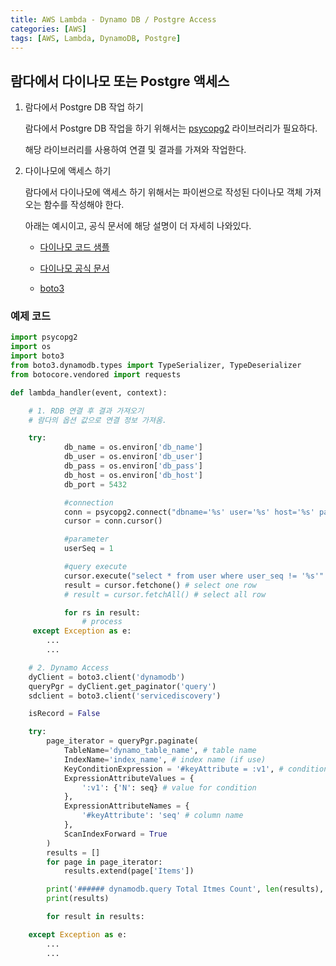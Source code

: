 ```yaml
---
title: AWS Lambda - Dynamo DB / Postgre Access
categories: [AWS]
tags: [AWS, Lambda, DynamoDB, Postgre]
---
```



## 람다에서 다이나모 또는 Postgre 액세스

1. 람다에서 Postgre DB 작업 하기

    람다에서 Postgre DB 작업을 하기 위해서는 [psycopg2](https://pypi.org/project/psycopg2/) 라이브러리가 필요하다.

    해당 라이브러리를 사용하여 연결 및 결과를 가져와 작업한다.

2. 다이나모에 액세스 하기

    람다에서 다이나모에 액세스 하기 위해서는 파이썬으로 작성된 다이나모 객체 가져오는 함수를 작성해야 한다.

    아래는 예시이고, 공식 문서에 해당 설명이 더 자세히 나와있다. 

    - [다이나모 코드 샘플](https://docs.aws.amazon.com/ko_kr/amazondynamodb/latest/developerguide/example_dynamodb_CreateTable_section.html)

    - [다이나모 공식 문서](https://docs.aws.amazon.com/ko_kr/amazondynamodb/latest/developerguide/GettingStartedDynamoDB.html)

    - [boto3](https://boto3.amazonaws.com/v1/documentation/api/latest/index.html)


### 예제 코드

```python
import psycopg2
import os
import boto3
from boto3.dynamodb.types import TypeSerializer, TypeDeserializer
from botocore.vendored import requests

def lambda_handler(event, context):

    # 1. RDB 연결 후 결과 가져오기
    # 람다의 옵션 값으로 연결 정보 가져옴.

    try:
            db_name = os.environ['db_name']
            db_user = os.environ['db_user']
            db_pass = os.environ['db_pass']
            db_host = os.environ['db_host']
            db_port = 5432

            #connection
            conn = psycopg2.connect("dbname='%s' user='%s' host='%s' password='%s'" % (db_name, db_user, db_host, db_pass))
            cursor = conn.cursor()

            #parameter
            userSeq = 1

            #query execute
            cursor.execute("select * from user where user_seq != '%s'" % (userSeq))
            result = cursor.fetchone() # select one row
            # result = cursor.fetchAll() # select all row

            for rs in result:
                # process
     except Exception as e:
        ...
        ...

    # 2. Dynamo Access
    dyClient = boto3.client('dynamodb')
    queryPgr = dyClient.get_paginator('query')
    sdclient = boto3.client('servicediscovery')

    isRecord = False

    try:
        page_iterator = queryPgr.paginate(
            TableName='dynamo_table_name', # table name
            IndexName='index_name', # index name (if use)
            KeyConditionExpression = '#keyAttribute = :v1', # condition
            ExpressionAttributeValues = { 
                ':v1': {'N': seq} # value for condition
            },
            ExpressionAttributeNames = {
                '#keyAttribute': 'seq' # column name
            },
            ScanIndexForward = True
        )
        results = []
        for page in page_iterator:
            results.extend(page['Items'])

        print('###### dynamodb.query Total Itmes Count', len(results), ' #####')
        print(results)

        for result in results:

    except Exception as e:
        ...
        ...
```
